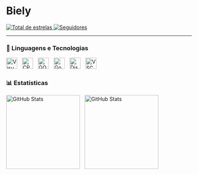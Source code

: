 # Biely

<p align="left">
    <a href="https://github.com/BielyDev?tab=repositories&sort=stargazers">
        <img 
            alt="Total de estrelas" 
            title="Total de estrelas GitHub" 
            src="https://custom-icon-badges.demolab.com/github/stars/BielyDev?color=55960c&style=for-the-badge&labelColor=488207&logo=star&label=estrelas"
        />
    </a>
    <a href="https://github.com/BielyDev?tab=followers">
        <img 
            alt="Seguidores" 
            title="Me siga no GitHub" 
            src="https://custom-icon-badges.demolab.com/github/followers/ZekerRealDev?color=236ad3&labelColor=1155ba&style=for-the-badge&logo=github&label=Seguidores&logoColor=white"
        />
    </a>
</p>

---

### 🤖 Linguagens e Tecnologias

<img 
    align="left" 
    alt="VisualStudio"   
    title="VisualStudio"
    width="30px" 
    style="padding-right: 10px;" 
    src="https://upload.wikimedia.org/wikipedia/commons/5/59/Visual_Studio_Icon_2019.svg" 
/>
<img 
    align="left" 
    alt="CPP"
    title="CPP" 
    width="30px" 
    style="padding-right: 10px;" 
    src="https://www.svgrepo.com/show/373528/cpp3.svg" 
/>
<img 
    align="left" 
    alt="GO" 
    title="GO"
    width="30px" 
    style="padding-right: 10px;" 
    src="https://www.svgrepo.com/show/353795/go.svg" 
/>
<img 
    align="left" 
    alt="Godot" 
    title="Godot"
    width="30px" 
    style="padding-right: 10px;" 
    src="https://www.svgrepo.com/show/373641/godot.svg" 
/>
<img 
    align="left" 
    alt="Discord"
    title="Discord" 
    width="30px" 
    style="padding-right: 10px;" 
    src="https://www.svgrepo.com/show/331368/discord-v2.svg" 
/>
<img 
    align="left" 
    alt="VSCode"   
    title="VSCode"
    width="30px" 
    style="padding-right: 10px;" 
    src="https://www.svgrepo.com/show/374171/vscode.svg" 
/>
<br/>
<br/>

### 📊 Estatísticas

<p>
  <img 
    align="left" 
    alt="GitHub Stats" 
    height="200" 
    style="padding-right: 10px;" 
    src="https://github-readme-stats.vercel.app/api?username=BielyDev&show_icons=true&theme=tokyonight&include_all_commits=true&locale=pt-br" 
  />

<img 
      align="left" 
      alt="GitHub Stats" 
      height="200" 
      src="https://github-readme-stats.vercel.app/api/top-langs/?username=ZekerRealDev&theme=tokyonight&layout=compact&custom_title=Tecnologias&langs_count=9" 
  />

</p>

